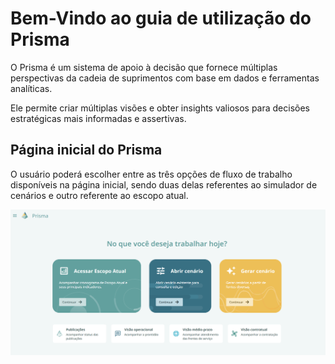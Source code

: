 # Bem-Vindo ao guia de utilização do Prisma

O Prisma é um sistema de apoio à decisão que fornece múltiplas perspectivas da cadeia de suprimentos com base em dados e ferramentas analíticas.

Ele permite criar múltiplas visões e obter insights valiosos para decisões estratégicas mais informadas e assertivas.

##	Página inicial do Prisma
O usuário poderá escolher entre as três opções de fluxo de trabalho disponíveis na página inicial, sendo duas delas referentes ao simulador de cenários e outro referente ao escopo atual.

![alt text](image.png)